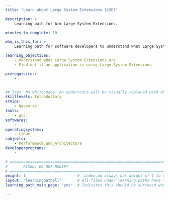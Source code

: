 ```yaml
---
title: "Learn about Large System Extensions (LSE)" 

description: >
    Learning path for Arm Large System Extensions.

minutes_to_complete: 10

who_is_this_for: >
    Learning path for software developers to understand what Large System Extensions are and use them in an application.

learning_objectives:
    - Understand what Large System Extensions are
    - Find out if an application is using Large System Extensions

prerequisites:
    - 


## Tags. No whitespace. An underscore will be visually replaced with whitespace.
skilllevels: Introductory
armips:
    - Neoverse
tools:
    - gcc
softwares:
    - 
operatingsystems:
    - Linux
subjects:
    - Performance_and_Architecture
developerprograms:
    - 

# ================================================================================
#       FIXED, DO NOT MODIFY
# ================================================================================
weight: 1                       # _index.md always has weight of 1 to order correctly
layout: "learningpathall"       # All files under learning paths have this same wrapper
learning_path_main_page: "yes"  # Indicates this should be surfaced when looking for related content. Only set for _index.md of learning path content.

---
```


